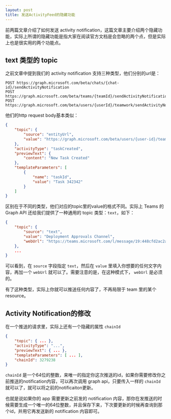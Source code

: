 ```yaml
---
layout: post
title: 发送ActivityFeed的隐藏功能
---
```


前两篇文章介绍了如何发送 activity notification，这篇文章主要介绍两个隐藏功能，实际上所谓的隐藏功能是指大家在阅读官方文档是会忽略的两个点，但是实际上也是很实用的两个功能点。

## text 类型的 topic

之前文章中提到我们的 activity notification 支持三种类型，他们分别的url是：

```
POST https://graph.microsoft.com/beta/chats/{chat-id}/sendActivityNotification
POST https://graph.microsoft.com/beta/teams/{teamId}/sendActivityNotification
POST https://graph.microsoft.com/beta/users/{userId}/teamwork/sendActivityNotification
```

他们的http request body基本类似：

```json
{
    "topic": {
        "source": "entityUrl",
        "value": "https://graph.microsoft.com/beta/users/{user-id}/teamwork/installedApps/{installation-id}"
    },
    "activityType": "taskCreated",
    "previewText": {
        "content": "New Task Created"
    },
    "templateParameters": [
        {
            "name": "taskId",
            "value": "Task 342342"
        }
    ]
}
```

区别在于不同的类型，他们对应的topic里的value的格式不同。实际上 Teams 的 Graph API 还给我们提供了一种通用的 topic 类型：`text`，如下：

```json
{
    "topic": {
        "source": "text",
        "value": "Deployment Approvals Channel",
        "webUrl": "https://teams.microsoft.com/l/message/19:448cfd2ac2a7490a9084a9ed14cttr78c@thread.skype/1605223780000?tenantId=c8b1bf45-3834-4ecf-971a-b4c755ee677d&groupId=d4c2a937-f097-435a-bc91-5c1683ca7245&parentMessageId=1605223771864&teamName=Approvals&channelName=Azure%20DevOps&createdTime=1605223780000"
    },
    ...
}
```

可以看到，在 `source` 字段指定 `text`，然后在 `value` 里填入你想要的任何文字内容，再加一个 `webUrl` 就可以了。需要注意的是，在这种模式下， `webUrl` 是必须的。

有了这种类型，实际上你就可以推送任何内容了，不再局限于 team 里的某个 resource。

## Activity Notification的修改

在一个推送的请求里，实际上还有一个隐藏的属性 `chainId`

```json
{
    "topic": { ... },
    "activityType": "...",
    "previewText": { ... },
    "templateParameters": [ ... ],
    "chainId": 3279238
}
```

`chainId` 是一个64位的整数，来唯一的指定你这次推送的id，如果你需要修改你之前推送的notification内容，可以再次调用 graph api，只要传入一样的 `chainId` 就可以了，就可以将之前的notificaiton更新。

也就是说如果你的 app 需要更新之前发的 notification 内容，那你在发推送的时候需要生成一个唯一的64位整数，并且保存下来，下次要更新的时候再查询到那个id，并用它再发送新的 notification 内容即可。

